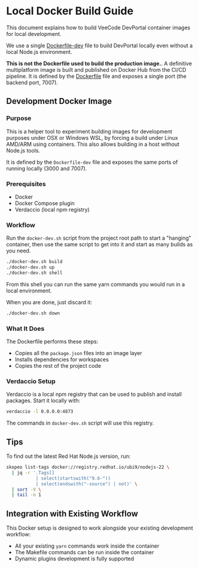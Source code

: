# Local Docker Build Guide

This document explains how to build VeeCode DevPortal container images for local development.

We use a single [Dockerfile-dev](Dockerfile-dev) file to build DevPortal locally even without a local Node.js environment.

**This is not the Dockerfile used to build the production image.**. A definitive multiplatform image is built and published on Docker Hub from the CI/CD pipeline. It is defined by the [Dockerfile](packages/backend/Dockerfile) file and exposes a single port (the backend port, 7007).

## Development Docker Image

### Purpose

This is a helper tool to experiment building images for development purposes under OSX or Windows WSL, by forcing a build under Linux AMD/ARM using containers. This also allows building in a host without Node.js tools.

It is defined by the `Dockerfile-dev` file and exposes the same ports of running locally (3000 and 7007).

### Prerequisites

- Docker
- Docker Compose plugin
- Verdaccio (local npm registry)

### Workflow

Run the `docker-dev.sh` script from the project root path to start a "hanging" container, then use the same script to get into it and start as many builds as you need.

```bash
./docker-dev.sh build
./docker-dev.sh up
./docker-dev.sh shell
```

From this shell you can run the same yarn commands you would run in a local environment.

When you are done, just discard it:

```bash
./docker-dev.sh down
```

### What It Does

The Dockerfile performs these steps:

- Copies all the `package.json` files into an image layer
- Installs dependencies for workspaces
- Copies the rest of the project code

### Verdaccio Setup

Verdaccio is a local npm registry that can be used to publish and install packages. Start it locally with:

```bash
verdaccio -l 0.0.0.0:4873
```

The commands in `docker-dev.sh` script will use this registry.

## Tips

To find out the latest Red Hat Node.js version, run:

```bash
skopeo list-tags docker://registry.redhat.io/ubi9/nodejs-22 \
  | jq -r '.Tags[]
           | select(startswith("9.6-"))
           | select(endswith("-source") | not)' \
  | sort -V \
  | tail -n 1
```

## Integration with Existing Workflow

This Docker setup is designed to work alongside your existing development workflow:

- All your existing `yarn` commands work inside the container
- The Makefile commands can be run inside the container
- Dynamic plugins development is fully supported
